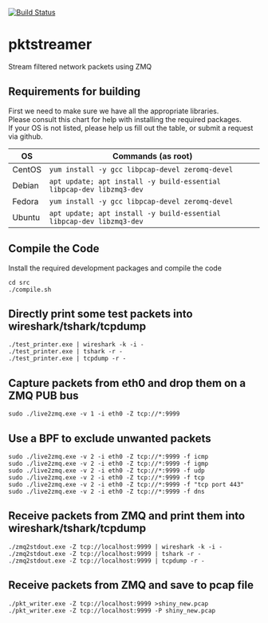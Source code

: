 [![Build Status](https://travis-ci.com/Fullaxx/pktstreamer.svg?branch=master)](https://travis-ci.com/Fullaxx/pktstreamer)

# pktstreamer
Stream filtered network packets using ZMQ

## Requirements for building
First we need to make sure we have all the appropriate libraries. \
Please consult this chart for help with installing the required packages. \
If your OS is not listed, please help us fill out the table, or submit a request via github.

| OS     | Commands (as root)                                                   |
| ------ | -------------------------------------------------------------------- |
| CentOS | `yum install -y gcc libpcap-devel zeromq-devel`                      |
| Debian | `apt update; apt install -y build-essential libpcap-dev libzmq3-dev` |
| Fedora | `yum install -y gcc libpcap-devel zeromq-devel`                      |
| Ubuntu | `apt update; apt install -y build-essential libpcap-dev libzmq3-dev` |

## Compile the Code
Install the required development packages and compile the code
```
cd src
./compile.sh
```

## Directly print some test packets into wireshark/tshark/tcpdump
```
./test_printer.exe | wireshark -k -i -
./test_printer.exe | tshark -r -
./test_printer.exe | tcpdump -r -
```

## Capture packets from eth0 and drop them on a ZMQ PUB bus
```
sudo ./live2zmq.exe -v 1 -i eth0 -Z tcp://*:9999
```

## Use a BPF to exclude unwanted packets
```
sudo ./live2zmq.exe -v 2 -i eth0 -Z tcp://*:9999 -f icmp
sudo ./live2zmq.exe -v 2 -i eth0 -Z tcp://*:9999 -f igmp
sudo ./live2zmq.exe -v 2 -i eth0 -Z tcp://*:9999 -f udp
sudo ./live2zmq.exe -v 2 -i eth0 -Z tcp://*:9999 -f tcp
sudo ./live2zmq.exe -v 2 -i eth0 -Z tcp://*:9999 -f "tcp port 443"
sudo ./live2zmq.exe -v 2 -i eth0 -Z tcp://*:9999 -f dns
```

## Receive packets from ZMQ and print them into wireshark/tshark/tcpdump
```
./zmq2stdout.exe -Z tcp://localhost:9999 | wireshark -k -i -
./zmq2stdout.exe -Z tcp://localhost:9999 | tshark -r -
./zmq2stdout.exe -Z tcp://localhost:9999 | tcpdump -r -
```

## Receive packets from ZMQ and save to pcap file
```
./pkt_writer.exe -Z tcp://localhost:9999 >shiny_new.pcap
./pkt_writer.exe -Z tcp://localhost:9999 -P shiny_new.pcap
```
